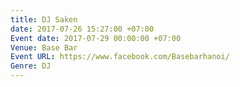 ```yaml
---
title: DJ Saken
date: 2017-07-26 15:27:00 +07:00
Event date: 2017-07-29 00:00:00 +07:00
Venue: Base Bar
Event URL: https://www.facebook.com/Basebarhanoi/
Genre: DJ
---
```


